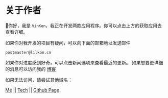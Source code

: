 # 关于作者

👋你好，我是 `VinKon`，我正在开发两款应用程序。你可以点击上方的获取应用去查看详细。

如果你对我开发的项目有疑问，可以向下面的邮箱地址发送邮件

`postmaster@lilkon.cn`

如果你对进度感到好奇，可以点击新闻选项来查看最近的更新。
如果想要更详细的消息可以访问我的 [博客](https://lilkon.cn)

如果无法访问，请尝试其他域名：

[Me](https://lilkon.me) || [Tech](https://lilkon.tech) || [Github Page](https://blackwen.github.io)